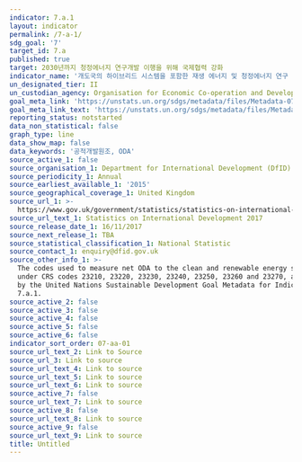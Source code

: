 ```yaml
---
indicator: 7.a.1
layout: indicator
permalink: /7-a-1/
sdg_goal: '7'
target_id: 7.a
published: true
target: 2030년까지 청정에너지 연구개발 이행을 위해 국제협력 강화
indicator_name: '개도국의 하이브리드 시스템을 포함한 재생 에너지 및 청정에너지 연구 개발과 재생에너지생산을 지원하는 국제 자금 흐름 '
un_designated_tier: II
un_custodian_agency: Organisation for Economic Co-operation and Development (OECD)
goal_meta_link: 'https://unstats.un.org/sdgs/metadata/files/Metadata-07-0a-01.pdf'
goal_meta_link_text: 'https://unstats.un.org/sdgs/metadata/files/Metadata-07-0a-01.pdf'
reporting_status: notstarted
data_non_statistical: false
graph_type: line
data_show_map: false
data_keywords: '공적개발원조, ODA'
source_active_1: false
source_organisation_1: Department for International Development (DfID)
source_periodicity_1: Annual
source_earliest_available_1: '2015'
source_geographical_coverage_1: United Kingdom
source_url_1: >-
  https://www.gov.uk/government/statistics/statistics-on-international-development-2017
source_url_text_1: Statistics on International Development 2017
source_release_date_1: 16/11/2017
source_next_release_1: TBA
source_statistical_classification_1: National Statistic
source_contact_1: enquiry@dfid.gov.uk
source_other_info_1: >-
  The codes used to measure net ODA to the clean and renewable energy sector sit
  under CRS codes 23210, 23220, 23230, 23240, 23250, 23260 and 23270, as defined
  by the United Nations Sustainable Development Goal Metadata for Indicator
  7.a.1.
source_active_2: false
source_active_3: false
source_active_4: false
source_active_5: false
source_active_6: false
indicator_sort_order: 07-aa-01
source_url_text_2: Link to Source
source_url_3: Link to source
source_url_text_4: Link to source
source_url_text_5: Link to source
source_url_text_6: Link to source
source_active_7: false
source_url_text_7: Link to source
source_active_8: false
source_url_text_8: Link to source
source_active_9: false
source_url_text_9: Link to source
title: Untitled
---
```

